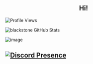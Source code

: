<h2 align="center">Hi!</h2>

![Profile Views](https://komarev.com/ghpvc/?username=blackstone)


![blackstone GitHub Stats](https://github-readme-stats.vercel.app/api?username=vichada&show_icons=true)

![image](https://github.com/user-attachments/assets/f55f0c44-1351-488d-a8b8-f7be24be3ef8)


[![Discord Presence](https://lanyard-profile-readme.vercel.app/api/945045644966498315)](https://discord.com/users/945045644966498315)
-

